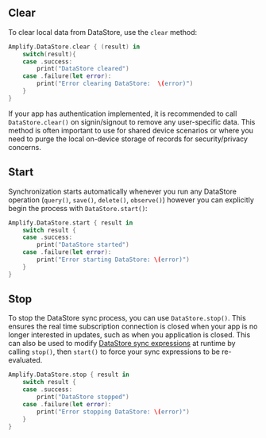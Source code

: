 ## Clear

To clear local data from DataStore, use the `clear` method:

```swift
Amplify.DataStore.clear { (result) in
    switch(result){
    case .success:
        print("DataStore cleared")
    case .failure(let error):
        print("Error clearing DataStore:  \(error)")
    }
}
```
<amplify-callout>

If your app has authentication implemented, it is recommended to call `DataStore.clear()` on signin/signout to remove any user-specific data. This method is often important to use for shared device scenarios or where you need to purge the local on-device storage of records for security/privacy concerns.

</amplify-callout>

## Start

Synchronization starts automatically whenever you run any DataStore operation (`query()`, `save()`, `delete()`, `observe()`) however you can explicitly begin the process with `DataStore.start()`:

```swift
Amplify.DataStore.start { result in
    switch result {
    case .success:
        print("DataStore started")
    case .failure(let error):
        print("Error starting DataStore: \(error)")
    }
}
```

## Stop

To stop the DataStore sync process, you can use `DataStore.stop()`.  This ensures the real time subscription connection is closed when your app is no longer interested in updates, such as when you application is closed.  This can also be used to modify [DataStore sync expressions](~/lib/datastore/sync.md) at runtime by calling `stop()`, then `start()` to force your sync expressions to be re-evaluated.

```swift
Amplify.DataStore.stop { result in
    switch result {
    case .success:
        print("DataStore stopped")
    case .failure(let error):
        print("Error stopping DataStore: \(error)")
    }
}
```
